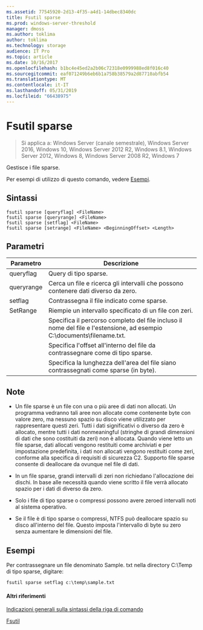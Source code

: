 ```yaml
---
ms.assetid: 77545920-2d13-4f35-a4d1-14dbec8340dc
title: Fsutil sparse
ms.prod: windows-server-threshold
manager: dmoss
ms.author: toklima
author: toklima
ms.technology: storage
audience: IT Pro
ms.topic: article
ms.date: 10/16/2017
ms.openlocfilehash: b1bc4e45ed2a2b06c72318e0999988ed8f016c40
ms.sourcegitcommit: eaf071249b6eb6b1a758b38579a2d87710abfb54
ms.translationtype: MT
ms.contentlocale: it-IT
ms.lasthandoff: 05/31/2019
ms.locfileid: "66438975"
---
```

# <a name="fsutil-sparse"></a>Fsutil sparse
>Si applica a: Windows Server (canale semestrale), Windows Server 2016, Windows 10, Windows Server 2012 R2, Windows 8.1, Windows Server 2012, Windows 8, Windows Server 2008 R2, Windows 7

Gestisce i file sparse.

Per esempi di utilizzo di questo comando, vedere [Esempi](#BKMK_examples).

## <a name="syntax"></a>Sintassi

```
fsutil sparse [queryflag] <FileName>
fsutil sparse [queryrange] <FileName>
fsutil sparse [setflag] <FileName>
fsutil sparse [setrange] <FileName> <BeginningOffset> <Length>
```

## <a name="parameters"></a>Parametri

|     Parametro     |                                                    Descrizione                                                    |
|-------------------|-------------------------------------------------------------------------------------------------------------------|
|     queryflag     |                                                  Query di tipo sparse.                                                  |
|    queryrange     |                        Cerca un file e ricerca gli intervalli che possono contenere dati diverso da zero.                        |
|      setflag      |                                        Contrassegna il file indicato come sparse.                                        |
|     SetRange      |                                   Riempie un intervallo specificato di un file con zeri.                                   |
|    <FileName>     | Specifica il percorso completo del file incluso il nome del file e l'estensione, ad esempio C:\documents\filename.txt. |
| <BeginningOffset> |                              Specifica l'offset all'interno del file da contrassegnare come di tipo sparse.                              |
|     <Length>      |                 Specifica la lunghezza dell'area del file siano contrassegnati come sparse (in byte).                 |

## <a name="remarks"></a>Note

-   Un file sparse è un file con una o più aree di dati non allocati. Un programma vedranno tali aree non allocate come contenente byte con valore zero, ma nessuno spazio su disco viene utilizzato per rappresentare questi zeri. Tutti i dati significativi o diverso da zero è allocato, mentre tutti i dati nonmeaningful (stringhe di grandi dimensioni di dati che sono costituiti da zeri) non è allocata. Quando viene letto un file sparse, dati allocati vengono restituiti come archiviati e per impostazione predefinita, i dati non allocati vengono restituiti come zeri, conforme alla specifica di requisiti di sicurezza C2. Supporto file sparse consente di deallocare da ovunque nel file di dati.

-   In un file sparse, grandi intervalli di zeri non richiedano l'allocazione dei dischi. In base alle necessità quando viene scritto il file verrà allocato spazio per i dati di diverso da zero.

-   Solo i file di tipo sparse o compressi possono avere zeroed intervalli noti al sistema operativo.

-   Se il file è di tipo sparse o compressi, NTFS può deallocare spazio su disco all'interno del file. Questo imposta l'intervallo di byte su zero senza aumentare le dimensioni del file.

## <a name="BKMK_examples"></a>Esempi
Per contrassegnare un file denominato Sample. txt nella directory C:\Temp di tipo sparse, digitare:

```
fsutil sparse setflag c:\temp\sample.txt 
```

#### <a name="additional-references"></a>Altri riferimenti
[Indicazioni generali sulla sintassi della riga di comando](Command-Line-Syntax-Key.md)

[Fsutil](Fsutil.md)


